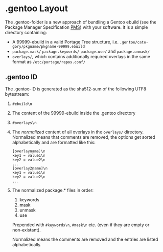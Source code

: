.gentoo Layout
==============

The .gentoo-folder is a new approach of bundling a Gentoo ebuild (see the Package Manager Specification [PMS]) with your software.
It is a simple directory containing:
* A 99999-ebuild in a valid Portage Tree structure, i.e. `.gentoo/cate-gory/pkgname/pkgname-99999.ebuild`
* `package.mask/` `package.keywords/` `package.use/` and `package.unmask/`
* `overlays/`, which contains additionally required overlays in the same format as `/etc/portage/repos.conf/`

.gentoo ID
----------

The .gentoo-ID is generated as the sha512-sum of the following UTF8 bytestream:

1. `#ebuild\n`
2. The content of the 99999-ebuild inside the .gentoo directory
3. `#overlays\n`
4. The _normalized_ content of all overlays in the `overlays/` directory.
	Normalized means that comments are removed, the options get sorted 
	alphabetically and are formatted like this:
	```
	[overlayname]\n
	key1 = value1\n
	key2 = value2\n
	...
	[overlay2name]\n
	key1 = value1\n
	key2 = value2\n
	...
	```
5. The normalized package.* files in order: 
	1. keywords
	2. mask
	3. unmask
	4. use
	
	Prepended with `#keywords\n`, `#mask\n` etc. (even if they are empty or non-existant).
	
	Normalized means the comments are removed and the entries are listed
	alphabetically.

[PMS]: https://dev.gentoo.org/~ulm/pms/head/pms.html "Package Manager Specification"
